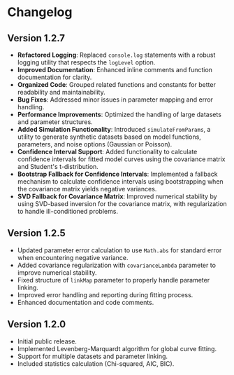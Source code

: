 # Changelog

## Version 1.2.7
- **Refactored Logging**: Replaced `console.log` statements with a robust logging utility that respects the `logLevel` option.
- **Improved Documentation**: Enhanced inline comments and function documentation for clarity.
- **Organized Code**: Grouped related functions and constants for better readability and maintainability.
- **Bug Fixes**: Addressed minor issues in parameter mapping and error handling.
- **Performance Improvements**: Optimized the handling of large datasets and parameter structures.
- **Added Simulation Functionality**: Introduced `simulateFromParams`, a utility to generate synthetic datasets based on model functions, parameters, and noise options (Gaussian or Poisson).
- **Confidence Interval Support**: Added functionality to calculate confidence intervals for fitted model curves using the covariance matrix and Student's t-distribution.
- **Bootstrap Fallback for Confidence Intervals**: Implemented a fallback mechanism to calculate confidence intervals using bootstrapping when the covariance matrix yields negative variances.
- **SVD Fallback for Covariance Matrix**: Improved numerical stability by using SVD-based inversion for the covariance matrix, with regularization to handle ill-conditioned problems.

## Version 1.2.5
- Updated parameter error calculation to use `Math.abs` for standard error when encountering negative variance.
- Added covariance regularization with `covarianceLambda` parameter to improve numerical stability.
- Fixed structure of `linkMap` parameter to properly handle parameter linking.
- Improved error handling and reporting during fitting process.
- Enhanced documentation and code comments.

## Version 1.2.0
- Initial public release.
- Implemented Levenberg-Marquardt algorithm for global curve fitting.
- Support for multiple datasets and parameter linking.
- Included statistics calculation (Chi-squared, AIC, BIC).